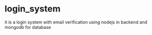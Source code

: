 # login_system
it is a login system with email verification using nodejs in backend and mongodb for database 
